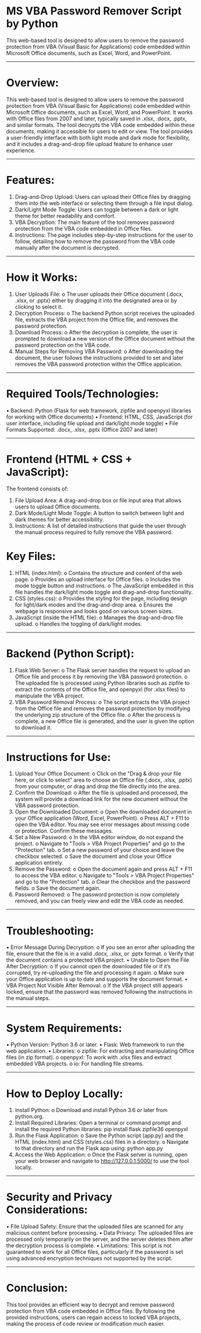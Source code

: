 # MS VBA Password Remover Script by Python
This web-based tool is designed to allow users to remove the password protection from VBA (Visual Basic for Applications) code embedded within Microsoft Office documents, such as Excel, Word, and PowerPoint.

________________________________________

# Overview:
This web-based tool is designed to allow users to remove the password protection from VBA (Visual Basic for Applications) code embedded within Microsoft Office documents, such as Excel, Word, and PowerPoint. It works with Office files from 2007 and later, typically saved in .xlsx, .docx, .pptx, and similar formats. The tool decrypts the VBA code embedded within these documents, making it accessible for users to edit or view.
The tool provides a user-friendly interface with both light mode and dark mode for flexibility, and it includes a drag-and-drop file upload feature to enhance user experience.

________________________________________

# Features:
1.	Drag-and-Drop Upload: Users can upload their Office files by dragging them into the web interface or selecting them through a file input dialog.
2.	Dark/Light Mode Toggle: Users can toggle between a dark or light theme for better readability and comfort.
3.	VBA Decryption: The main feature of the tool removes password protection from the VBA code embedded in Office files.
4.	Instructions: The page includes step-by-step instructions for the user to follow, detailing how to remove the password from the VBA code manually after the document is decrypted.

________________________________________

# How it Works:
1.	User Uploads File:
o	The user uploads their Office document (.docx, .xlsx, or .pptx) either by dragging it into the designated area or by clicking to select it.
2.	Decryption Process:
o	The backend Python script receives the uploaded file, extracts the VBA project from the Office file, and removes the password protection.
3.	Download Process:
o	After the decryption is complete, the user is prompted to download a new version of the Office document without the password protection on the VBA code.
4.	Manual Steps for Removing VBA Password:
o	After downloading the document, the user follows the instructions provided to set and later removes the VBA password protection within the Office application.

________________________________________

# Required Tools/Technologies:
•	Backend: Python (Flask for web framework, zipfile and openpyxl libraries for working with Office documents)
•	Frontend: HTML, CSS, JavaScript (for user interface, including file upload and dark/light mode toggle)
•	File Formats Supported: .docx, .xlsx, .pptx (Office 2007 and later)

________________________________________

# Frontend (HTML + CSS + JavaScript):
The frontend consists of:
1.	File Upload Area: A drag-and-drop box or file input area that allows users to upload Office documents.
2.	Dark Mode/Light Mode Toggle: A button to switch between light and dark themes for better accessibility.
3.	Instructions: A list of detailed instructions that guide the user through the manual process required to fully remove the VBA password.
# Key Files:
1.	HTML (index.html):
o	Contains the structure and content of the web page.
o	Provides an upload interface for Office files.
o	Includes the mode toggle button and instructions.
o	The JavaScript embedded in this file handles the dark/light mode toggle and drag-and-drop functionality.
2.	CSS (styles.css):
o	Provides the styling for the page, including design for light/dark modes and the drag-and-drop area.
o	Ensures the webpage is responsive and looks good on various screen sizes.
3.	JavaScript (inside the HTML file):
o	Manages the drag-and-drop file upload.
o	Handles the toggling of dark/light modes.

________________________________________

# Backend (Python Script):
1.	Flask Web Server:
o	The Flask server handles the request to upload an Office file and process it by removing the VBA password protection.
o	The uploaded file is processed using Python libraries such as zipfile to extract the contents of the Office file, and openpyxl (for .xlsx files) to manipulate the VBA project.
2.	VBA Password Removal Process:
o	The script extracts the VBA project from the Office file and removes the password protection by modifying the underlying zip structure of the Office file.
o	After the process is complete, a new Office file is generated, and the user is given the option to download it.

________________________________________

# Instructions for Use:
1.	Upload Your Office Document:
o	Click on the "Drag & drop your file here, or click to select" area to choose an Office file (.docx, .xlsx, .pptx) from your computer, or drag and drop the file directly into the area.
2.	Confirm the Download:
o	After the file is uploaded and processed, the system will provide a download link for the new document without the VBA password protection.
3.	Open the Downloaded Document:
o	Open the downloaded document in your Office application (Word, Excel, PowerPoint).
o	Press ALT + F11 to open the VBA editor. You may see error messages about missing code or protection. Confirm these messages.
4.	Set a New Password:
o	In the VBA editor window, do not expand the project.
o	Navigate to "Tools > VBA Project Properties" and go to the "Protection" tab.
o	Set a new password of your choice and leave the checkbox selected.
o	Save the document and close your Office application entirely.
5.	Remove the Password:
o	Open the document again and press ALT + F11 to access the VBA editor.
o	Navigate to "Tools > VBA Project Properties" and go to the "Protection" tab.
o	Clear the checkbox and the password fields.
o	Save the document again.
6.	Password Removed:
o	The password protection is now completely removed, and you can freely view and edit the VBA code as needed.

________________________________________

# Troubleshooting:
•	Error Message During Decryption:
o	If you see an error after uploading the file, ensure that the file is in a valid .docx, .xlsx, or .pptx format.
o	Verify that the document contains a protected VBA project.
•	Unable to Open the File After Decryption:
o	If you cannot open the downloaded file or if it’s corrupted, try re-uploading the file and processing it again.
o	Make sure your Office application is up to date and supports the document format.
•	VBA Project Not Visible After Removal:
o	If the VBA project still appears locked, ensure that the password was removed following the instructions in the manual steps.

________________________________________

# System Requirements:
•	Python Version: Python 3.6 or later.
•	Flask: Web framework to run the web application.
•	Libraries:
o	zipfile: For extracting and manipulating Office files (in zip format).
o	openpyxl: To work with .xlsx files and extract embedded VBA projects.
o	io: For handling file streams.

________________________________________

# How to Deploy Locally:
1.	Install Python:
o	Download and install Python 3.6 or later from python.org.
2.	Install Required Libraries: Open a terminal or command prompt and install the required Python libraries:
pip install flask zipfile36 openpyxl
3.	Run the Flask Application:
o	Save the Python script (app.py) and the HTML (index.html) and CSS (styles.css) files in a directory.
o	Navigate to that directory and run the Flask app using:
python app.py
4.	Access the Web Application:
o	Once the Flask server is running, open your web browser and navigate to http://127.0.0.1:5000/ to use the tool locally.

________________________________________

# Security and Privacy Considerations:
•	File Upload Safety: Ensure that the uploaded files are scanned for any malicious content before processing.
•	Data Privacy: The uploaded files are processed only temporarily on the server, and the server deletes them after the decryption process is complete.
•	Limitations: This script is not guaranteed to work for all Office files, particularly if the password is set using advanced encryption techniques not supported by the script.

________________________________________

# Conclusion:
This tool provides an efficient way to decrypt and remove password protection from VBA code embedded in Office files. By following the provided instructions, users can regain access to locked VBA projects, making the process of code review or modification much easier.

